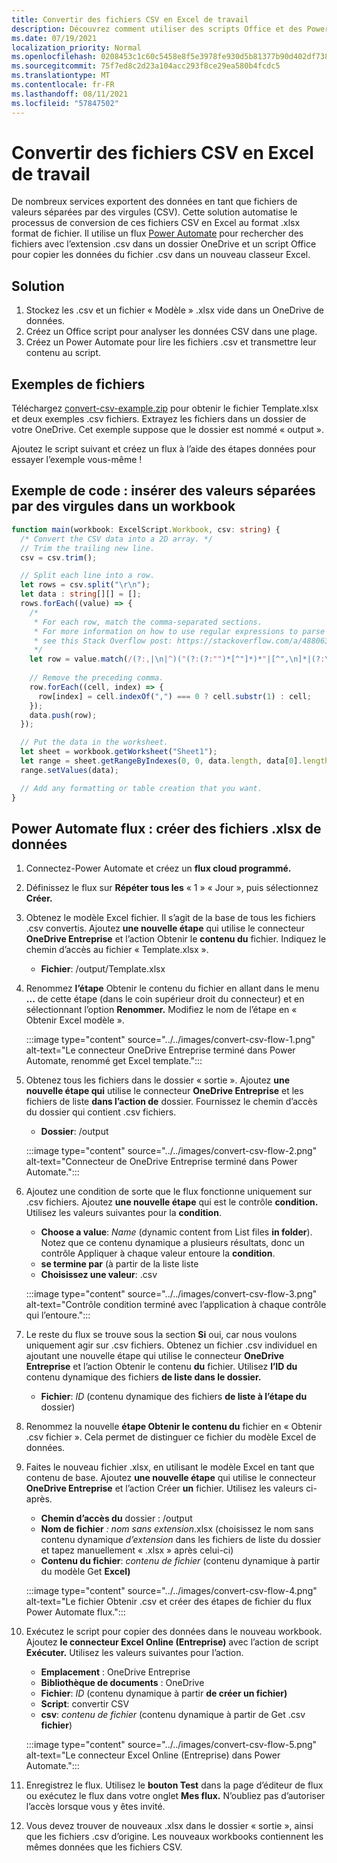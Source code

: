 ```yaml
---
title: Convertir des fichiers CSV en Excel de travail
description: Découvrez comment utiliser des scripts Office et des Power Automate pour créer des .xlsx à partir .csv fichiers.
ms.date: 07/19/2021
localization_priority: Normal
ms.openlocfilehash: 0208453c1c60c5458e8f5e3978fe930d5b81377b90d402df738097c653665a2c
ms.sourcegitcommit: 75f7ed8c2d23a104acc293f8ce29ea580b4fcdc5
ms.translationtype: MT
ms.contentlocale: fr-FR
ms.lasthandoff: 08/11/2021
ms.locfileid: "57847502"
---
```

# <a name="convert-csv-files-to-excel-workbooks"></a>Convertir des fichiers CSV en Excel de travail

De nombreux services exportent des données en tant que fichiers de valeurs séparées par des virgules (CSV). Cette solution automatise le processus de conversion de ces fichiers CSV en Excel au format .xlsx format de fichier. Il utilise un flux [Power Automate](https://flow.microsoft.com) pour rechercher des fichiers avec l’extension .csv dans un dossier OneDrive et un script Office pour copier les données du fichier .csv dans un nouveau classeur Excel.

## <a name="solution"></a>Solution

1. Stockez les .csv et un fichier « Modèle » .xlsx vide dans un OneDrive de données.
1. Créez un Office script pour analyser les données CSV dans une plage.
1. Créez un Power Automate pour lire les fichiers .csv et transmettre leur contenu au script.

## <a name="sample-files"></a>Exemples de fichiers

Téléchargez <a href="https://github.com/OfficeDev/office-scripts-docs/blob/master/docs/resources/samples/convert-csv-example.zip?raw=true">convert-csv-example.zip</a> pour obtenir le fichier Template.xlsx et deux exemples .csv fichiers. Extrayez les fichiers dans un dossier de votre OneDrive. Cet exemple suppose que le dossier est nommé « output ».

Ajoutez le script suivant et créez un flux à l’aide des étapes données pour essayer l’exemple vous-même !

## <a name="sample-code-insert-comma-separated-values-into-a-workbook"></a>Exemple de code : insérer des valeurs séparées par des virgules dans un workbook

```TypeScript
function main(workbook: ExcelScript.Workbook, csv: string) {
  /* Convert the CSV data into a 2D array. */
  // Trim the trailing new line.
  csv = csv.trim();

  // Split each line into a row.
  let rows = csv.split("\r\n");
  let data : string[][] = [];
  rows.forEach((value) => {
    /*
     * For each row, match the comma-separated sections.
     * For more information on how to use regular expressions to parse CSV files,
     * see this Stack Overflow post: https://stackoverflow.com/a/48806378/9227753
     */
    let row = value.match(/(?:,|\n|^)("(?:(?:"")*[^"]*)*"|[^",\n]*|(?:\n|$))/g);
    
    // Remove the preceding comma.
    row.forEach((cell, index) => {
      row[index] = cell.indexOf(",") === 0 ? cell.substr(1) : cell;
    });
    data.push(row);
  });

  // Put the data in the worksheet.
  let sheet = workbook.getWorksheet("Sheet1");
  let range = sheet.getRangeByIndexes(0, 0, data.length, data[0].length);
  range.setValues(data);

  // Add any formatting or table creation that you want.
}
```

## <a name="power-automate-flow-create-new-xlsx-files"></a>Power Automate flux : créer des fichiers .xlsx de données

1. Connectez-Power Automate et créez un **flux cloud programmé.** [](https://flow.microsoft.com)
1. Définissez le flux sur **Répéter tous les** « 1 » « Jour », puis sélectionnez **Créer.**
1. Obtenez le modèle Excel fichier. Il s’agit de la base de tous les fichiers .csv convertis. Ajoutez **une nouvelle étape** qui utilise le connecteur **OneDrive Entreprise** et l’action Obtenir le **contenu du** fichier. Indiquez le chemin d’accès au fichier « Template.xlsx ».
    * **Fichier**: /output/Template.xlsx
1. Renommez **l’étape** Obtenir le contenu du fichier en allant dans le menu **...** de cette étape (dans le coin supérieur droit du connecteur) et en sélectionnant l’option **Renommer.** Modifiez le nom de l’étape en « Obtenir Excel modèle ».

     :::image type="content" source="../../images/convert-csv-flow-1.png" alt-text="Le connecteur OneDrive Entreprise terminé dans Power Automate, renommé get Excel template.":::
1. Obtenez tous les fichiers dans le dossier « sortie ». Ajoutez **une nouvelle étape qui** utilise le connecteur **OneDrive Entreprise** et les fichiers de liste **dans l’action de** dossier. Fournissez le chemin d’accès du dossier qui contient .csv fichiers.
    * **Dossier**: /output

    :::image type="content" source="../../images/convert-csv-flow-2.png" alt-text="Connecteur de OneDrive Entreprise terminé dans Power Automate.":::
1. Ajoutez une condition de sorte que le flux fonctionne uniquement sur .csv fichiers. Ajoutez **une nouvelle étape** qui est le contrôle **condition.** Utilisez les valeurs suivantes pour la **condition**.
    * **Choose a value**: *Name* (dynamic content from List files **in folder**). Notez que ce contenu dynamique   a plusieurs résultats, donc un contrôle Appliquer à chaque valeur entoure la **condition**.
    * **se termine par** (à partir de la liste liste
    * **Choisissez une valeur**: .csv

    :::image type="content" source="../../images/convert-csv-flow-3.png" alt-text="Contrôle condition terminé avec l’application à chaque contrôle qui l’entoure.":::
1. Le reste du flux se trouve sous la section **Si** oui, car nous voulons uniquement agir sur .csv fichiers. Obtenez un fichier .csv individuel  en ajoutant une nouvelle étape qui utilise le connecteur **OneDrive Entreprise** et l’action Obtenir le contenu **du** fichier. Utilisez **l’ID du** contenu dynamique des fichiers **de liste dans le dossier.**
    * **Fichier**: *ID* (contenu dynamique des fichiers **de liste à l’étape du** dossier)
1. Renommez la nouvelle **étape Obtenir le contenu du** fichier en « Obtenir .csv fichier ». Cela permet de distinguer ce fichier du modèle Excel de données.
1. Faites le nouveau fichier .xlsx, en utilisant le modèle Excel en tant que contenu de base. Ajoutez **une nouvelle étape** qui utilise le connecteur **OneDrive Entreprise** et l’action Créer **un** fichier. Utilisez les valeurs ci-après.
    * **Chemin d’accès du** dossier : /output
    * **Nom de fichier** *: nom sans extension*.xlsx (choisissez  le nom sans contenu dynamique *d’extension* dans les fichiers de liste du dossier et tapez manuellement « .xlsx » après celui-ci)
    * **Contenu du fichier**: *contenu de fichier* (contenu dynamique à partir du modèle Get **Excel)**

     :::image type="content" source="../../images/convert-csv-flow-4.png" alt-text="Le fichier Obtenir .csv et créer des étapes de fichier du flux Power Automate flux.":::
1. Exécutez le script pour copier des données dans le nouveau workbook. Ajoutez **le connecteur Excel Online (Entreprise)** avec l’action de script **Exécuter.** Utilisez les valeurs suivantes pour l’action.
    * **Emplacement** : OneDrive Entreprise
    * **Bibliothèque de documents** : OneDrive
    * **Fichier**: *ID* (contenu dynamique à partir **de créer un fichier)**
    * **Script**: convertir CSV
    * **csv**: *contenu de fichier* (contenu dynamique à partir de Get .csv **fichier**)

    :::image type="content" source="../../images/convert-csv-flow-5.png" alt-text="Le connecteur Excel Online (Entreprise) dans Power Automate.":::
1. Enregistrez le flux. Utilisez le **bouton Test** dans la page d’éditeur de flux ou exécutez le flux dans votre onglet **Mes flux.** N’oubliez pas d’autoriser l’accès lorsque vous y êtes invité.
1. Vous devez trouver de nouveaux .xlsx dans le dossier « sortie », ainsi que les fichiers .csv d’origine. Les nouveaux workbooks contiennent les mêmes données que les fichiers CSV.
